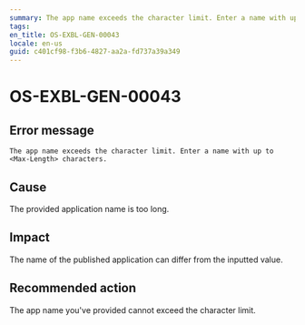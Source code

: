 ```yaml
---
summary: The app name exceeds the character limit. Enter a name with up to <Max-Length> characters.
tags:
en_title: OS-EXBL-GEN-00043
locale: en-us
guid: c401cf98-f3b6-4827-aa2a-fd737a39a349
---
```


# OS-EXBL-GEN-00043

## Error message

`The app name exceeds the character limit. Enter a name with up to <Max-Length> characters.`

## Cause

The provided application name is too long.

## Impact

The name of the published application can differ from the inputted value.

## Recommended action

The app name you've provided cannot exceed the character limit.

